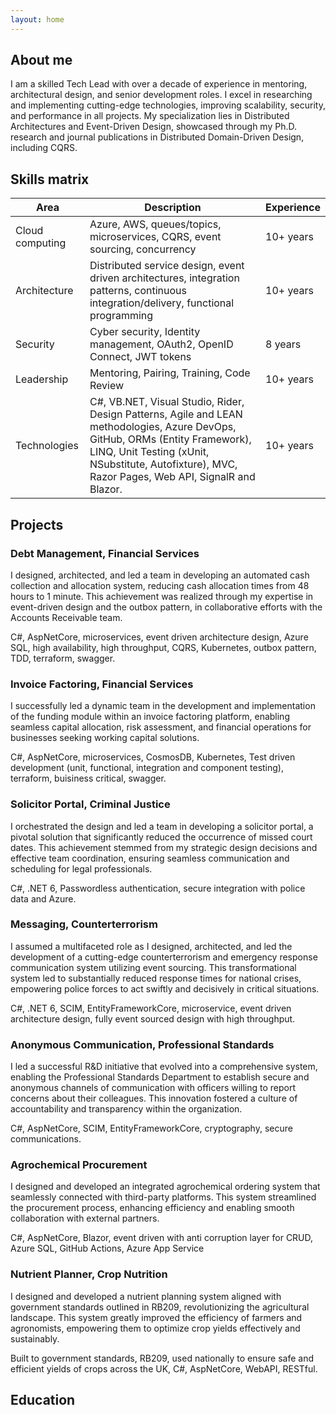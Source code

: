 ```yaml
---
layout: home
---
```


## About me

I am a skilled Tech Lead with over a decade of experience in mentoring, architectural design, and senior development roles. I excel in researching and implementing cutting-edge technologies, improving scalability, security, and performance in all projects. My specialization lies in Distributed Architectures and Event-Driven Design, showcased through my Ph.D. research and journal publications in Distributed Domain-Driven Design, including CQRS.

## Skills matrix

| Area | Description | Experience |
| ---- | ----------- | ---------- |
| Cloud computing | Azure, AWS, queues/topics, microservices, CQRS, event sourcing, concurrency | 10+ years |
| Architecture | Distributed service design, event driven architectures, integration patterns, continuous integration/delivery, functional programming | 10+ years |
| Security | Cyber security, Identity management, OAuth2, OpenID Connect, JWT tokens | 8 years |
| Leadership | Mentoring, Pairing, Training, Code Review | 10+ years |
| Technologies | C#, VB.NET, Visual Studio, Rider, Design Patterns, Agile and LEAN methodologies, Azure DevOps, GitHub, ORMs (Entity Framework), LINQ, Unit Testing (xUnit, NSubstitute, Autofixture), MVC, Razor Pages, Web API, SignalR and Blazor. | 10+ years |

## Projects

### Debt Management, Financial Services 

I designed, architected, and led a team in developing an automated cash collection and allocation system, reducing cash allocation times from 48 hours to 1 minute. This achievement was realized through my expertise in event-driven design and the outbox pattern, in collaborative efforts with the Accounts Receivable team.

C#, AspNetCore, microservices, event driven architecture design, Azure SQL, high availability, high throughput, CQRS, Kubernetes, outbox pattern, TDD, terraform, swagger.

### Invoice Factoring, Financial Services

I successfully led a dynamic team in the development and implementation of the funding module within an invoice factoring platform, enabling seamless capital allocation, risk assessment, and financial operations for businesses seeking working capital solutions.

C#, AspNetCore, microservices, CosmosDB, Kubernetes, Test driven development (unit, functional, integration and component testing), terraform, buisiness critical, swagger.

### Solicitor Portal, Criminal Justice

I orchestrated the design and led a team in developing a solicitor portal, a pivotal solution that significantly reduced the occurrence of missed court dates. This achievement stemmed from my strategic design decisions and effective team coordination, ensuring seamless communication and scheduling for legal professionals.

C#, .NET 6, Passwordless authentication, secure integration with police data and Azure.

### Messaging, Counterterrorism

I assumed a multifaceted role as I designed, architected, and led the development of a cutting-edge counterterrorism and emergency response communication system utilizing event sourcing. This transformational system led to substantially reduced response times for national crises, empowering police forces to act swiftly and decisively in critical situations.

C#, .NET 6, SCIM, EntityFrameworkCore, microservice, event driven architecture design, fully event sourced design with high throughput.

### Anonymous Communication, Professional Standards

I led a successful R&D initiative that evolved into a comprehensive system, enabling the Professional Standards Department to establish secure and anonymous channels of communication with officers willing to report concerns about their colleagues. This innovation fostered a culture of accountability and transparency within the organization.

C#, AspNetCore, SCIM, EntityFrameworkCore, cryptography, secure communications. 

### Agrochemical Procurement

I designed and developed an integrated agrochemical ordering system that seamlessly connected with third-party platforms. This system streamlined the procurement process, enhancing efficiency and enabling smooth collaboration with external partners.

C#, AspNetCore, Blazor, event driven with anti corruption layer for CRUD, Azure SQL, GitHub Actions, Azure App Service

### Nutrient Planner, Crop Nutrition

I designed and developed a nutrient planning system aligned with government standards outlined in RB209, revolutionizing the agricultural landscape. This system greatly improved the efficiency of farmers and agronomists, empowering them to optimize crop yields effectively and sustainably.

Built to government standards, RB209, used nationally to ensure safe and efficient yields of crops across the UK, C#, AspNetCore, WebAPI, RESTful.

## Education
